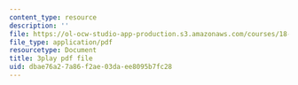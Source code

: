 ```yaml
---
content_type: resource
description: ''
file: https://ol-ocw-studio-app-production.s3.amazonaws.com/courses/18-01sc-single-variable-calculus-fall-2010/dbae76a27a86f2ae03daee8095b7fc28_nbtaQtX6JA.pdf
file_type: application/pdf
resourcetype: Document
title: 3play pdf file
uid: dbae76a2-7a86-f2ae-03da-ee8095b7fc28
---
```

